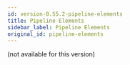 ```yaml
---
id: version-0.55.2-pipeline-elements
title: Pipeline Elements
sidebar_label: Pipeline Elements
original_id: pipeline-elements
---
```


(not available for this version)
